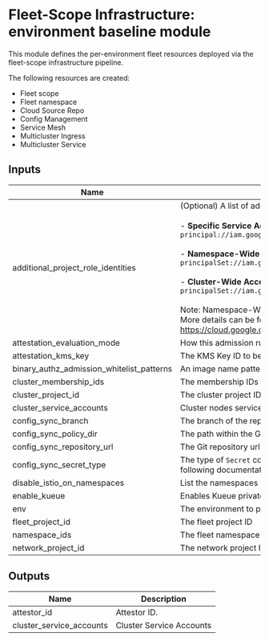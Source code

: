 # Fleet-Scope Infrastructure: environment baseline module

This module defines the per-environment fleet resources deployed via the fleet-scope infrastructure pipeline.

The following resources are created:
- Fleet scope
- Fleet namespace
- Cloud Source Repo
- Config Management
- Service Mesh
- Multicluster Ingress
- Multicluster Service

<!-- BEGINNING OF PRE-COMMIT-TERRAFORM DOCS HOOK -->
## Inputs

| Name | Description | Type | Default | Required |
|------|-------------|------|---------|:--------:|
| additional\_project\_role\_identities | (Optional) A list of additional identities to assign roles at the project level for the fleet project. Use the following formats for specific Kubernetes identities:<br><br>- **Specific Service Account:** For all Pods using a specific Kubernetes ServiceAccount:<br>  `principal://iam.googleapis.com/projects/PROJECT_NUMBER/locations/global/workloadIdentityPools/PROJECT_ID.svc.id.goog/subject/ns/NAMESPACE/sa/SERVICEACCOUNT`<br><br>- **Namespace-Wide Access:** For all Pods in a namespace, regardless of the service account or cluster:<br>  `principalSet://iam.googleapis.com/projects/PROJECT_NUMBER/locations/global/workloadIdentityPools/PROJECT_ID.svc.id.goog/namespace/NAMESPACE`<br><br>- **Cluster-Wide Access:** For all Pods in a specific cluster:<br>  `principalSet://iam.googleapis.com/projects/PROJECT_NUMBER/locations/global/workloadIdentityPools/PROJECT_ID.svc.id.goog/kubernetes.cluster/https://container.googleapis.com/v1/projects/PROJECT_ID/locations/LOCATION/clusters/CLUSTER_NAME`<br><br>Note: Namespace-Wide Access is Granted for all namespace created with `namespace_ids`.<br>More details can be found here:<br>https://cloud.google.com/kubernetes-engine/docs/concepts/workload-identity#principal-id-examples | `list(string)` | `[]` | no |
| attestation\_evaluation\_mode | How this admission rule will be evaluated. Possible values are: ALWAYS\_ALLOW, REQUIRE\_ATTESTATION, ALWAYS\_DENY | `string` | `"ALWAYS_ALLOW"` | no |
| attestation\_kms\_key | The KMS Key ID to be used by attestor. | `string` | n/a | yes |
| binary\_authz\_admission\_whitelist\_patterns | An image name pattern to whitelist, in the form registry/path/to/image. This supports a trailing * as a wildcard, but this is allowed only in text after the registry/ part. | `list(string)` | `[]` | no |
| cluster\_membership\_ids | The membership IDs in the scope | `list(string)` | n/a | yes |
| cluster\_project\_id | The cluster project ID | `string` | n/a | yes |
| cluster\_service\_accounts | Cluster nodes services accounts. | `list(string)` | n/a | yes |
| config\_sync\_branch | The branch of the repository to sync from. Default: master | `string` | `"master"` | no |
| config\_sync\_policy\_dir | The path within the Git repository that represents the top level of the repo to sync | `string` | `null` | no |
| config\_sync\_repository\_url | The Git repository url for Config Sync. If `config_sync_secret_type` value is `gcpserviceaccount`, a Cloud Source Repository will automatically be created and this variable will be ignored. | `string` | `""` | no |
| config\_sync\_secret\_type | The type of `Secret` configured for access to the Config Sync Git repo. Must be `ssh`, `cookiefile`, `gcenode`, `gcpserviceaccount`, `githubapp`, `token`, or `none`. Depending on the credential type, additional steps must be executed prior to this step. Refer to the following documentation for guidance: https://cloud.google.com/kubernetes-engine/enterprise/config-sync/docs/how-to/installing-config-sync#git-creds-secret | `string` | `"gcpserviceaccount"` | no |
| disable\_istio\_on\_namespaces | List the namespaces where you don't want the service mesh to be enabled (i.e. sidecar proxy injection). Ensure that the namespace names match exactly with those defined in 'var.namespace\_ids'. | `list(string)` | `[]` | no |
| enable\_kueue | Enables Kueue private installation. | `bool` | `false` | no |
| env | The environment to prepare (ex. development) | `string` | n/a | yes |
| fleet\_project\_id | The fleet project ID | `string` | n/a | yes |
| namespace\_ids | The fleet namespace IDs with team | `map(string)` | n/a | yes |
| network\_project\_id | The network project ID | `string` | n/a | yes |

## Outputs

| Name | Description |
|------|-------------|
| attestor\_id | Attestor ID. |
| cluster\_service\_accounts | Cluster Service Accounts |

<!-- END OF PRE-COMMIT-TERRAFORM DOCS HOOK -->
